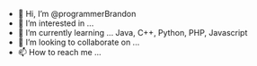- 👋 Hi, I’m @programmerBrandon
- 👀 I’m interested in ...
- 🌱 I’m currently learning ... Java, C++, Python, PHP, Javascript
- 💞️ I’m looking to collaborate on ...
- 📫 How to reach me ...

<!---
programmerBrandon/programmerBrandon is a ✨ special ✨ repository because its `README.md` (this file) appears on your GitHub profile.
You can click the Preview link to take a look at your changes.
--->
